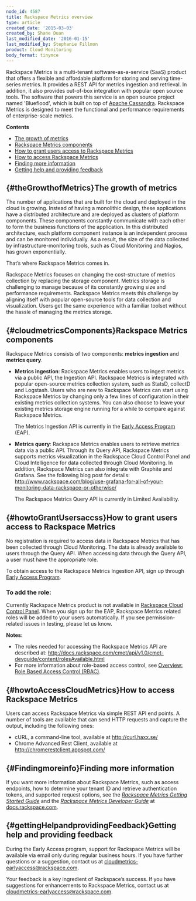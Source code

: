```yaml
---
node_id: 4587
title: Rackspace Metrics overview
type: article
created_date: '2015-03-03'
created_by: Shane Duan
last_modified_date: '2016-01-15'
last_modified_by: Stephanie Fillmon
product: Cloud Monitoring
body_format: tinymce
---
```


Rackspace Metrics is a multi-tenant software-as-a-service (SaaS) product
that offers a flexible and affordable platform for storing and serving
time-series metrics. It provides a REST API for metrics ingestion and
retrieval. In addition, it also provides out-of-box integration with
popular open source tools. The software that powers this service is an
open source project named 'Blueflood', which is built on top of [Apache
Cassandra](http://cassandra.apache.org/). Rackspace Metrics is designed
to meet the functional and performance requirements of enterprise-scale
metrics.

**Contents**

-   [The growth of metrics](#theGrowthofMetrics)
-   [Rackspace Metrics components](#cloudmetricsComponents)
-   [How to grant users access to Rackspace
    Metrics](#howtoGrantUsersaccss)
-   [How to access Rackspace Metrics](#howtoAccessCloudMetrics)
-   [Finding more information](#Findingmoreinfo)
-   [Getting help and providing
    feedback](#gettingHelpandprovidingFeedback)

[](){#theGrowthofMetrics}The growth of metrics
----------------------------------------------

The number of applications that are built for the cloud and deployed in
the cloud is growing. Instead of having a monolithic design, these
applications have a distributed architecture and are deployed as
clusters of platform components. These components constantly communicate
with each other to form the business functions of the application. In
this distributed architecture, each platform component instance is an
independent process and can be monitored individually. As a result, the
size of the data collected by infrastructure-monitoring tools, such as
Cloud Monitoring and Nagios, has grown exponentially.

That&rsquo;s where Rackspace Metrics comes in.

Rackspace Metrics focuses on changing the cost-structure of metrics
collection by replacing the storage component. Metrics storage is
challenging to manage because of its constantly growing size and
performance requirements. Rackspace Metrics meets this challenge by
aligning itself with popular open-source tools for data collection and
visualization. Users get the same experience with a familiar toolset
without the hassle of managing the metrics storage.

[](){#cloudmetricsComponents}Rackspace Metrics components
---------------------------------------------------------

Rackspace Metrics consists of two components: **metrics ingestion** and
**metrics query**.

-   **Metrics ingestion**: Rackspace Metrics enables users to ingest
    metrics via a public API, the Ingestion API. Rackspace Metrics is
    integrated with popular open-source metrics collection system, such
    as StatsD, collectD and Logstash. Users who are new to Rackspace
    Metrics can start using Rackspace Metrics by changing only a few
    lines of configuration in their existing metrics collection systems.
    You can also choose to leave your existing metrics storage engine
    running for a while to compare against Rackspace Metrics.

    The Metrics Ingestion API is currently in the [Early Access
    Program](http://docs.rackspace.com/cmet/api/v1.0/cmet-gettingstarted/content/Early_Access_Program.html)
    (EAP).

-   **Metrics query**: Rackspace Metrics enables users to retrieve
    metrics data via a public API. Through its Query API, Rackspace
    Metrics supports metrics visualization in the Rackspace Cloud
    Control Panel and Cloud Intelligence for data collected through
    Cloud Monitoring. In addition, Rackspace Metrics can also integrate
    with Graphite and Grafana. See the following blog post for details:
    <http://www.rackspace.com/blog/use-grafana-for-all-of-your-monitoring-data-rackspace-or-otherwise/>

    The Rackspace Metrics Query API is currently in
    Limited Availability.

[](){#howtoGrantUsersaccss}How to grant users access to Rackspace Metrics
-------------------------------------------------------------------------

No registration is required to access data in Rackspace Metrics that has
been collected through Cloud Monitoring. The data is already available
to users through the Query API.  When accessing data through the Query
API, a user must have the appropriate role.

To obtain access to the Rackspace Metrics Ingestion API, sign up through
[Early Access
Program](http://docs.rackspace.com/cmet/api/v1.0/cmet-gettingstarted/content/Early_Access_Program.html).

### **To add the role:**

Currently Rackspace Metrics product is not available in [Rackspace Cloud
Control Panel](https://mycloud.rackspace.com/).  When you sign up for
the EAP, Rackspace Metrics related roles will be added to your users
automatically. If you see permission-related issues in testing, please
let us know.

**Notes:**

-   The roles needed for accessing the Rackspace Metrics API are
    described at:
    <http://docs.rackspace.com/cmet/api/v1.0/cmet-devguide/content/rolesAvailable.html>
-   For more information about role-based access control, see [Overview:
    Role Based Access
    Control (RBAC)](/howto/overview-role-based-access-control-rbac).

[](){#howtoAccessCloudMetrics}How to access Rackspace Metrics
-------------------------------------------------------------

Users can access Rackspace Metrics via simple REST API end points. A
number of tools are available that can send HTTP requests and capture
the output, including the following ones:

-   cURL, a command-line tool, available at <http://curl.haxx.se/>
-   Chrome Advanced Rest Client, available at
    <http://chromerestclient.appspot.com/>

[](){#Findingmoreinfo}Finding more information
----------------------------------------------

If you want more information about Rackspace Metrics, such as access
endpoints, how to determine your tenant ID and retrieve authentication
tokens, and supported request options, see the [*Rackspace Metrics*
*Getting
Started Guide*](http://docs.rackspace.com/cmet/api/v1.0/cmet-gettingstarted/content/Overview.html)
and the *[Rackspace Metrics Developer
Guide](http://docs.rackspace.com/cmet/api/v1.0/cmet-devguide/content/Overview.html)*
at [docs.rackspace.com](http://docs.rackspace.com/).

[](){#gettingHelpandprovidingFeedback}Getting help and providing feedback
-------------------------------------------------------------------------

During the Early Access program, support for Rackspace Metrics will be
available via email only during regular business hours. If you have
further questions or a suggestion, contact us at
<cloudmetrics-earlyaccess@rackspace.com>.

Your feedback is a key ingredient of Rackspace&rsquo;s success. If you have
suggestions for enhancements to Rackspace Metrics, contact us at
<cloudmetrics-earlyaccess@rackspace.com>.

